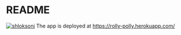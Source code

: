 # README
[![shloksoni](https://circleci.com/gh/shloksoni/rails-polly.svg?style=svg)](https://circleci.com/gh/circleci/circleci-docs)
The app is deployed at https://rolly-polly.herokuapp.com/
